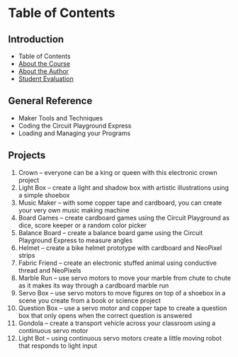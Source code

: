 # Table of Contents

## Introduction

* Table of Contents
* [About the Course](/courses/maker/introduction/about)
* [About the Author](/courses/maker/introduction/author)
* [Student Evaluation](/courses/maker/introduction/evaluation)

## General Reference

* Maker Tools and Techniques
* Coding the Circuit Playground Express
* Loading and Managing your Programs

## Projects

1. Crown – everyone can be a king or queen with this electronic crown project
2. Light Box – create a light and shadow box with artistic illustrations using a simple shoebox
3. Music Maker – with some copper tape and cardboard, you can create your very own music making machine
4. Board Games – create cardboard games using the Circuit Playground as dice, score keeper or a random color picker
5. Balance Board – create a balance board game using the Circuit Playground Express to measure angles
6. Helmet – create a bike helmet prototype with cardboard and NeoPixel strips
7. Fabric Friend – create an electronic stuffed animal using conductive thread and NeoPixels
8. Marble Run – use servo motors to move your marble from chute to chute as it makes its way through a cardboard marble run
9. Servo Box – use servo motors to move figures on top of a shoebox in a scene you create from a book or science project
10. Question Box – use a servo motor and copper tape to create a question box that only opens when the correct question is answered
11. Gondola – create a transport vehicle across your classroom using a continuous servo motor
12. Light Bot – using continuous servo motors create a little moving robot that responds to light input